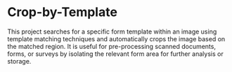 # Crop-by-Template
This project searches for a specific form template within an image using template matching techniques and automatically crops the image based on the matched region. It is useful for pre-processing scanned documents, forms, or surveys by isolating the relevant form area for further analysis or storage.
